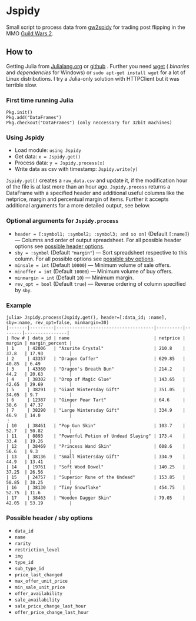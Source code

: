 Jspidy
======

Small script to process data from [gw2spidy](www.gw2spidy.com) for trading post flipping in the MMO [Guild Wars 2](https://www.guildwars2.com/).

## How to

Getting Julia from [Julialang.org](http://julialang.org/downloads/) or [github](https://github.com/JuliaLang/julia) . Further you need [wget](http://gnuwin32.sourceforge.net/packages/wget.htm) ( _binaries_ and _dependencies_ for Windows) or `sudo apt-get install wget` for a lot of Linux distributions. I try a Julia-only solution with HTTPClient but it was terrible slow.

### First time running Julia
```
Pkg.init()
Pkg.add("DataFrames")
Pkg.checkout("DataFrames") (only neccessary for 32bit machines)
```
### Using Jspidy
* Load module: `using Jspidy`
* Get data: `x = Jspidy.get()`
* Process data: `y = Jspidy.process(x)`
* Write data as csv with timestamp: `Jspidy.write(y)`

`Jspidy.get()` creates a `raw_data.csv` and update it, if the modification hour of the file is at last more than an hour ago. `Jspidy.process` returns a DataFrame with a specified header and additional useful columns like the netprice, margin and percentual margin of items. Further it accepts additional arguments for a more detailed output, see below.

### Optional arguments for `Jspidy.process`
* `header = [:symbol1; :symbol2; :symbol3; and so on]` (Default `[:name]`) — Columns and order of output spreadsheet. For all possible header options see [possible header options](#possible-header--sby-options).
* `sby = :symbol` (Default `"margin"`) — Sort spreadsheet respective to this column. For all possible options see [possible sby options](#possible-header--sby-options).
* `minsale = int` (Default `10000`) — Minimum volume of sale offers.
* `minoffer = int` (Default `10000`) — Minimum volume of buy offers.
* `minmargin = int` (Default `10`) — Minimum margin.
* `rev_opt = bool` (Default `true`) — Reverse ordering of column specified by `sby`.

### Example
```
julia> Jspidy.process(Jspidy.get(), header=[:data_id; :name], sby=:name, rev_opt=false, minmargin=30)
|-------|---------|-------------------------------------|----------|--------|----------------|
| Row # | data_id | name                                | netprice | margin | margin_percent |
| 1     | 42006   | "Azurite Crystal"                   | 210.8    | 37.8   | 17.93          |
| 2     | 43357   | "Dragon Coffer"                     | 629.85   | 40.85  | 6.49           |
| 3     | 43360   | "Dragon's Breath Bun"               | 214.2    | 44.2   | 20.63          |
| 4     | 38302   | "Drop of Magic Glue"                | 143.65   | 42.65  | 29.69          |
| 5     | 38291   | "Giant Wintersday Gift"             | 351.05   | 34.05  | 9.7            |
| 6     | 12387   | "Ginger Pear Tart"                  | 64.6     | 30.6   | 47.37          |
| 7     | 38290   | "Large Wintersday Gift"             | 334.9    | 46.9   | 14.0           |
⋮
| 10    | 38461   | "Pop Gun Skin"                      | 103.7    | 52.7   | 50.82          |
| 11    | 8893    | "Powerful Potion of Undead Slaying" | 173.4    | 33.4   | 19.26          |
| 12    | 38469   | "Princess Wand Skin"                | 608.6    | 56.6   | 9.3            |
| 13    | 38136   | "Small Wintersday Gift"             | 334.9    | 44.9   | 13.41          |
| 14    | 19761   | "Soft Wood Dowel"                   | 140.25   | 37.25  | 26.56          |
| 15    | 24757   | "Superior Rune of the Undead"       | 153.85   | 58.85  | 38.25          |
| 16    | 38130   | "Tiny Snowflake"                    | 454.75   | 52.75  | 11.6           |
| 17    | 38463   | "Wooden Dagger Skin"                | 79.05    | 42.05  | 53.19          |

```

### Possible header / sby options
* `data_id`  
* `name`  
* `rarity`  
* `restriction_level`  
* `img`  
* `type_id`  
* `sub_type_id`  
* `price_last_changed`  
* `max_offer_unit_price`  
* `min_sale_unit_price`  
* `offer_availability`  
* `sale_availability`  
* `sale_price_change_last_hour`  
* `offer_price_change_last_hour`
